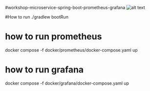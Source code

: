 #workshop-microservice-spring-boot-prometheus-grafana
![alt text](https://miro.medium.com/max/1730/1*v5Mztgozw5fKcvkJbBdsgg.png)



#How to run
./gradlew bootRun

# how to run prometheus
docker compose -f docker/prometheus/docker-compose.yaml up

# how to run grafana
docker compose -f docker/grafana/docker-compose.yaml up
